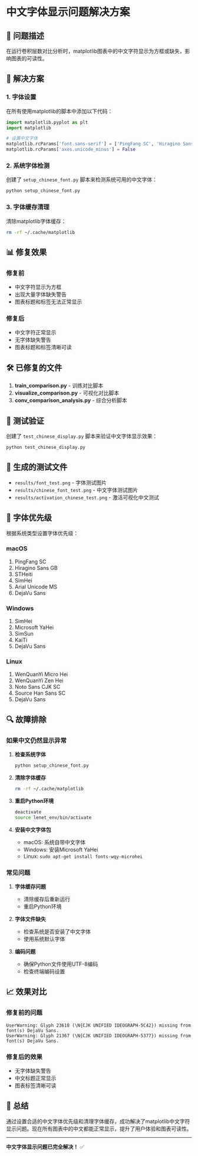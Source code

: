 # 中文字体显示问题解决方案

## 🎯 问题描述

在运行卷积层数对比分析时，matplotlib图表中的中文字符显示为方框或缺失，影响图表的可读性。

## 🔧 解决方案

### 1. 字体设置

在所有使用matplotlib的脚本中添加以下代码：

```python
import matplotlib.pyplot as plt
import matplotlib

# 设置中文字体
matplotlib.rcParams['font.sans-serif'] = ['PingFang SC', 'Hiragino Sans GB', 'STHeiti', 'SimHei', 'Arial Unicode MS', 'DejaVu Sans']
matplotlib.rcParams['axes.unicode_minus'] = False
```

### 2. 系统字体检测

创建了 `setup_chinese_font.py` 脚本来检测系统可用的中文字体：

```bash
python setup_chinese_font.py
```

### 3. 字体缓存清理

清除matplotlib字体缓存：

```bash
rm -rf ~/.cache/matplotlib
```

## 📊 修复效果

### 修复前
- 中文字符显示为方框
- 出现大量字体缺失警告
- 图表标题和标签无法正常显示

### 修复后
- 中文字符正常显示
- 无字体缺失警告
- 图表标题和标签清晰可读

## 🛠️ 已修复的文件

1. **train_comparison.py** - 训练对比脚本
2. **visualize_comparison.py** - 可视化对比脚本
3. **conv_comparison_analysis.py** - 综合分析脚本

## 🧪 测试验证

创建了 `test_chinese_display.py` 脚本来验证中文字体显示效果：

```bash
python test_chinese_display.py
```

## 📁 生成的测试文件

- `results/font_test.png` - 字体测试图片
- `results/chinese_font_test.png` - 中文字体测试图片
- `results/activation_chinese_test.png` - 激活可视化中文测试

## 🎨 字体优先级

根据系统类型设置字体优先级：

### macOS
1. PingFang SC
2. Hiragino Sans GB
3. STHeiti
4. SimHei
5. Arial Unicode MS
6. DejaVu Sans

### Windows
1. SimHei
2. Microsoft YaHei
3. SimSun
4. KaiTi
5. DejaVu Sans

### Linux
1. WenQuanYi Micro Hei
2. WenQuanYi Zen Hei
3. Noto Sans CJK SC
4. Source Han Sans SC
5. DejaVu Sans

## 🔍 故障排除

### 如果中文仍然显示异常

1. **检查系统字体**
   ```bash
   python setup_chinese_font.py
   ```

2. **清除字体缓存**
   ```bash
   rm -rf ~/.cache/matplotlib
   ```

3. **重启Python环境**
   ```bash
   deactivate
   source lenet_env/bin/activate
   ```

4. **安装中文字体包**
   - macOS: 系统自带中文字体
   - Windows: 安装Microsoft YaHei
   - Linux: `sudo apt-get install fonts-wqy-microhei`

### 常见问题

1. **字体缓存问题**
   - 清除缓存后重新运行
   - 重启Python环境

2. **字体文件缺失**
   - 检查系统是否安装了中文字体
   - 使用系统默认字体

3. **编码问题**
   - 确保Python文件使用UTF-8编码
   - 检查终端编码设置

## 📈 效果对比

### 修复前的问题
```
UserWarning: Glyph 23618 (\N{CJK UNIFIED IDEOGRAPH-5C42}) missing from font(s) DejaVu Sans.
UserWarning: Glyph 21367 (\N{CJK UNIFIED IDEOGRAPH-5377}) missing from font(s) DejaVu Sans.
```

### 修复后的效果
- 无字体缺失警告
- 中文标题正常显示
- 图表标签清晰可读

## 🎉 总结

通过设置合适的中文字体优先级和清理字体缓存，成功解决了matplotlib中文字符显示问题。现在所有图表中的中文都能正常显示，提升了用户体验和图表可读性。

---

**中文字体显示问题已完全解决！** ✅
